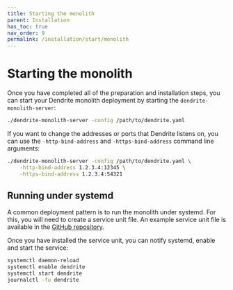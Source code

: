 ```yaml
---
title: Starting the monolith
parent: Installation
has_toc: true
nav_order: 9
permalink: /installation/start/monolith
---
```


# Starting the monolith

Once you have completed all of the preparation and installation steps,
you can start your Dendrite monolith deployment by starting the `dendrite-monolith-server`:

```bash
./dendrite-monolith-server -config /path/to/dendrite.yaml
```

If you want to change the addresses or ports that Dendrite listens on, you
can use the `-http-bind-address` and `-https-bind-address` command line arguments:

```bash
./dendrite-monolith-server -config /path/to/dendrite.yaml \
    -http-bind-address 1.2.3.4:12345 \
    -https-bind-address 1.2.3.4:54321
```

## Running under systemd

A common deployment pattern is to run the monolith under systemd. For this, you
will need to create a service unit file. An example service unit file is available
in the [GitHub repository](https://github.com/matrix-org/dendrite/blob/main/docs/systemd/monolith-example.service).

Once you have installed the service unit, you can notify systemd, enable and start
the service:

```bash
systemctl daemon-reload
systemctl enable dendrite
systemctl start dendrite
journalctl -fu dendrite
```
